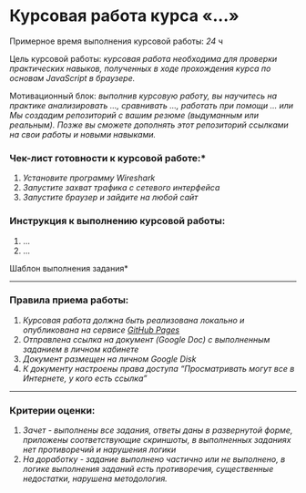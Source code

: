 # Курсовая работа курса «...»

Примерное время выполнения курсовой работы: *24* ч

Цель курсовой работы:
*курсовая работа необходима для проверки практических навыков, полученных в ходе прохождения курса
по основам JavaScript в браузере.*


Мотивационный блок: 
*выполнив курсовую работу, вы научитесь на практике анализировать ..., сравнивать ..., работать при помощи ...
или Мы создадим репозиторий с вашим резюме (выдуманным или реальным). Позже вы сможете дополнять этот
репозиторий ссылками на свои работы и новыми навыками.*

### Чек-лист готовности к курсовой работе:*

1. *Установите программу Wireshark*
1. *Запустите захват трафика с сетевого интерфейса*
1. *Запустите браузер и зайдите на любой сайт*

### Инструкция к выполнению курсовой работы:

1. ...
1. ...

Шаблон выполнения задания*

-----

### Правила приема работы:

1. *Курсовая работа должна быть реализована локально и опубликована на сервисе [GitHub Pages](https://pages.github.com/)*
1. *Отправлена ссылка на документ (Google Doc) с выполненным заданием в личном кабинете*
1. *Документ размещен на личном Google Disk*
1. *К документу настроены права доступа “Просматривать могут все в Интернете, у кого есть ссылка”*

-----

### Критерии оценки:

1. *Зачет - выполнены все задания, ответы даны в развернутой форме, приложены соответствующие скриншоты, в выполненных заданиях нет противоречий и нарушения логики*
1. *На доработку - задание выполнено частично или не выполнено, в логике выполнения заданий есть противоречия, существенные недостатки, нарушена методология.*
